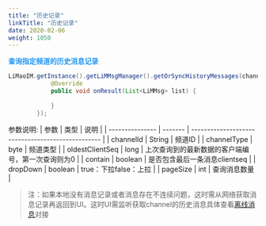 ```yaml
---
title: "历史记录"
linkTitle: "历史记录"
date: 2020-02-06
weight: 1050
---
```


**<font color='#2196F3'>查询指定频道的历史消息记录</font>**

```java
LiMaoIM.getInstance().getLiMMsgManager().getOrSyncHistoryMessages(channelId, channelType, oldestOrderSeq, contain, dropDown, pageSize, new IGetOrSyncHistoryMsgBack() {
            @Override
            public void onResult(List<LiMMsg> list) {
                
            }
        });
```

参数说明:
| 参数            | 类型    | 说明                                              |
| --------------- | ------- | ------------------------------------------------- |
| channelId       | String  | 频道ID                                            |
| channelType     | byte    | 频道类型                                          |
| oldestClientSeq | long    | 上次查询到的最新数据的客户端编号，第一次查询则为0 |
| contain         | boolean | 是否包含最后一条消息clientseq                     |
| dropDown        | boolean | true：下拉false：上拉                             |
| pageSize        | int     | 查询消息数量                                      |

>注：如果本地没有消息记录或者消息存在不连续问题，这时需从网络获取消息记录再返回到UI。这时UI需监听获取channel的历史消息具体查看[离线消息](/content/zh/docs/Android/message/offline_msg.md)对接